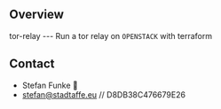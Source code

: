 ## Overview
tor-relay --- Run a tor relay on ``OPENSTACK`` with terraform

## Contact
* Stefan Funke :dromedary_camel:
* stefan@stadtaffe.eu // D8DB38C476679E26
